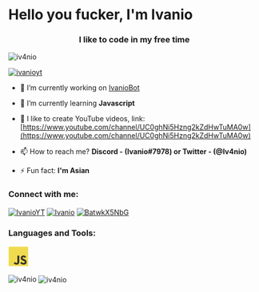 <h1 align="left">Hello you fucker, I'm Ivanio
</h1>

<h3 align="center">I like to code in my free time</h3>

<p align="left"> <img src="https://komarev.com/ghpvc/?username=iv4nio&label=Profile%20views&color=0e75b6&style=flat" alt="iv4nio" /> </p>

<p align="left"> <a href="https://twitter.com/ivanioyt" target="blank"><img src="https://img.shields.io/twitter/follow/ivanioyt?logo=twitter&style=for-the-badge" alt="ivanioyt" /></a> </p>

- 🔭 I’m currently working on [IvanioBot](https://github.com/Iv4nio/IvanioBot)

- 🌱 I’m currently learning **Javascript**

- 🎥 I like to create YouTube videos, link: [https://www.youtube.com/channel/UC0ghNi5Hzng2kZdHwTuMA0w](https://www.youtube.com/channel/UC0ghNi5Hzng2kZdHwTuMA0w)

- 📫 How to reach me? **Discord - (Ivanio#7978) or Twitter - (@Iv4nio)**

- ⚡ Fun fact: **I'm Asian**

<h3 align="left">Connect with me:</h3>
<p align="left">
<a href="https://twitter.com/ivanioyt" target="blank"><img align="center" src="https://raw.githubusercontent.com/rahuldkjain/github-profile-readme-generator/neutral-icons/src/images/icons/Social/twitter.svg" alt="IvanioYT" height="30" width="40" /></a>
<a href="https://www.youtube.com/c/ivanio" target="blank"><img align="center" src="https://raw.githubusercontent.com/rahuldkjain/github-profile-readme-generator/neutral-icons/src/images/icons/Social/youtube.svg" alt="Ivanio" height="30" width="40" /></a>
<a href="https://discord.gg/BatwkX5NbG" target="blank"><img align="center" src="https://raw.githubusercontent.com/rahuldkjain/github-profile-readme-generator/neutral-icons/src/images/icons/Social/discord.svg" alt="BatwkX5NbG" height="30" width="40" /></a>
</p>

<h3 align="left">Languages and Tools:</h3>
<p align="left"> <a href="https://developer.mozilla.org/en-US/docs/Web/JavaScript" target="_blank"> <img src="https://raw.githubusercontent.com/devicons/devicon/master/icons/javascript/javascript-original.svg" alt="javascript" width="40" height="40"/> </a> </p>

<p><img align="left" src="https://github-readme-stats.vercel.app/api/top-langs?username=iv4nio&show_icons=true&locale=en&layout=compact" alt="iv4nio" /></p>

<p>&nbsp;<img align="center" src="https://github-readme-stats.vercel.app/api?username=iv4nio&show_icons=true&locale=en" alt="iv4nio" /></p>
